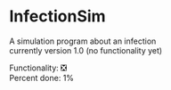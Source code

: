 # InfectionSim
A simulation program about an infection\
currently version 1.0 (no functionality yet)

Functionality: :negative_squared_cross_mark:\
Percent done: 1%
